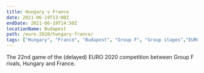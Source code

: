 ```yaml
---
title: Hungary v France
date: 2021-06-19T13:00Z
endDate: 2021-06-19T14:50Z
locationName: Budapest
path: /euro-2020/hungary-france/
tags: ["Hungary", "France", "Budapest", "Group F", "Group stages","EURO 2020"]
---
```


The 22nd game of the (delayed) EURO 2020 competition between Group F rivals, Hungary and France.